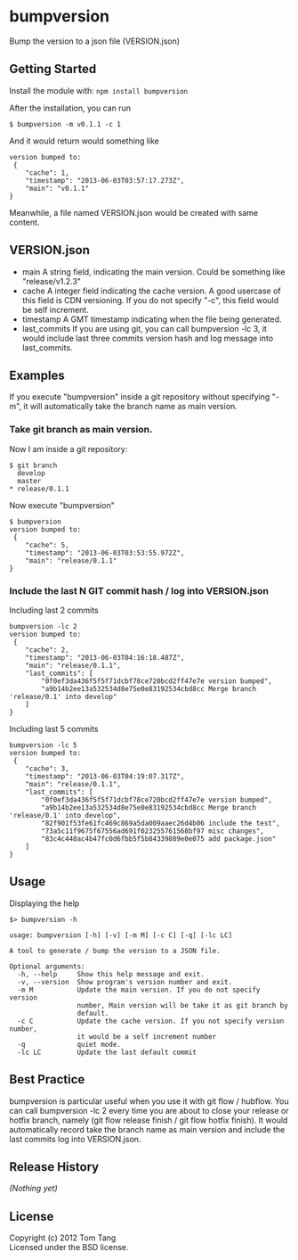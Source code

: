 # bumpversion

Bump the version to a json file (VERSION.json)

## Getting Started
Install the module with: `npm install bumpversion`

After the installation, you can run
```shell
$ bumpversion -m v0.1.1 -c 1
```

And it would return would something like 
```
version bumped to:
 {
    "cache": 1,
    "timestamp": "2013-06-03T03:57:17.273Z",
    "main": "v0.1.1"
}
```
Meanwhile, a file named VERSION.json would be created with same content.

## VERSION.json

* main 
  A string field, indicating the main version. Could be something like "release/v1.2.3"
* cache
  A integer field indicating the cache version. A good usercase of this field is CDN versioning.
  If you do not specify "-c", this field would be self increment.
* timestamp
  A GMT timestamp indicating when the file being generated.
* last_commits
  If you are using git, you can call bumpversion -lc 3, it would include last three commits version hash and log message  into last_commits.


## Examples
If you execute "bumpversion" inside a git repository without specifying "-m", it will automatically take the branch name as main version.

### Take git branch as main version.
Now I am inside a git repository:
```shell
$ git branch
  develop
  master
* release/0.1.1
```

Now execute "bumpversion"
```shell
$ bumpversion
version bumped to:
 {
    "cache": 5,
    "timestamp": "2013-06-03T03:53:55.972Z",
    "main": "release/0.1.1"
}
```

### Include the last N GIT commit hash / log into VERSION.json
Including last 2 commits
```
bumpversion -lc 2
version bumped to:
 {
    "cache": 2,
    "timestamp": "2013-06-03T04:16:18.487Z",
    "main": "release/0.1.1",
    "last_commits": [
        "0f0ef3da436f5f5f71dcbf78ce720bcd2ff47e7e version bumped",
        "a9b14b2ee13a532534d8e75e0e83192534cbd8cc Merge branch 'release/0.1' into develop"
    ]
}
```

Including last 5 commits
```
bumpversion -lc 5
version bumped to:
 {
    "cache": 3,
    "timestamp": "2013-06-03T04:19:07.317Z",
    "main": "release/0.1.1",
    "last_commits": [
        "0f0ef3da436f5f5f71dcbf78ce720bcd2ff47e7e version bumped",
        "a9b14b2ee13a532534d8e75e0e83192534cbd8cc Merge branch 'release/0.1' into develop",
        "82f901f53fe61fc469c869a5da009aaec26d4b06 include the test",
        "73a5c11f9675f67556ad691f023255761568bf97 misc changes",
        "83c4c440ac4b47fc0d6fbb5f5b84339889e0e075 add package.json"
    ]
}
```
## Usage
Displaying the help

```shell
$> bumpversion -h
```

```
usage: bumpversion [-h] [-v] [-m M] [-c C] [-q] [-lc LC]

A tool to generate / bump the version to a JSON file.

Optional arguments:
  -h, --help     Show this help message and exit.
  -v, --version  Show program's version number and exit.
  -m M           Update the main version. If you do not specify version
                 number, Main version will be take it as git branch by
                 default.
  -c C           Update the cache version. If you not specify version number,
                 it would be a self increment number
  -q             quiet mode.
  -lc LC         Update the last default commit
```

## Best Practice ##
bumpversion is particular useful when you use it with git flow / hubflow.
You can call bumpversion -lc 2 every time you are about to close your release or hotfix branch, namely (git flow release finish / git flow hotfix finish).
It would automatically record take the branch name as main version and include the last commits log into VERSION.json.


## Release History
_(Nothing yet)_

## License
Copyright (c) 2012 Tom Tang  
Licensed under the BSD license.
